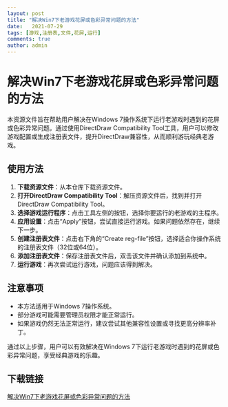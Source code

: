 ```yaml
---
layout: post
title: "解决Win7下老游戏花屏或色彩异常问题的方法"
date:   2021-07-29
tags: [游戏,注册表,文件,花屏,运行]
comments: true
author: admin
---
```

# 解决Win7下老游戏花屏或色彩异常问题的方法

本资源文件旨在帮助用户解决在Windows 7操作系统下运行老游戏时遇到的花屏或色彩异常问题。通过使用DirectDraw Compatibility Tool工具，用户可以修改游戏配置或生成注册表文件，提升DirectDraw兼容性，从而顺利游玩经典老游戏。

## 使用方法

1. **下载资源文件**：从本仓库下载资源文件。
2. **打开DirectDraw Compatibility Tool**：解压资源文件后，找到并打开DirectDraw Compatibility Tool。
3. **选择游戏运行程序**：点击工具左侧的按钮，选择你要运行的老游戏的主程序。
4. **应用设置**：点击“Apply”按钮，尝试直接运行游戏。如果问题依然存在，继续下一步。
5. **创建注册表文件**：点击右下角的“Create reg-file”按钮，选择适合你操作系统的注册表文件（32位或64位）。
6. **添加注册表文件**：保存注册表文件后，双击该文件并确认添加到系统中。
7. **运行游戏**：再次尝试运行游戏，问题应该得到解决。

## 注意事项

- 本方法适用于Windows 7操作系统。
- 部分游戏可能需要管理员权限才能正常运行。
- 如果游戏仍然无法正常运行，建议尝试其他兼容性设置或寻找更高分辨率补丁。

通过以上步骤，用户可以有效解决在Windows 7下运行老游戏时遇到的花屏或色彩异常问题，享受经典游戏的乐趣。

## 下载链接

[解决Win7下老游戏花屏或色彩异常问题的方法](https://pan.quark.cn/s/cdffd5f1c3b3)